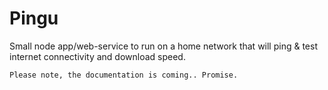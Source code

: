 # Pingu
Small node app/web-service to run on a home network that will ping &amp; test internet connectivity and download speed.

```
Please note, the documentation is coming.. Promise.
```
